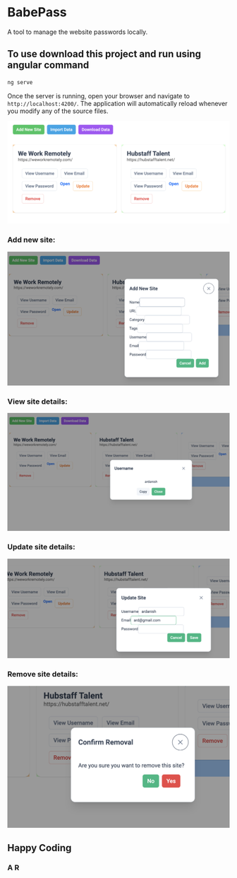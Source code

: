 # BabePass

A tool to manage the website passwords locally.

## To use download this project and run using angular command
```bash
ng serve
```

Once the server is running, open your browser and navigate to `http://localhost:4200/`. The application will automatically reload whenever you modify any of the source files.


![Home](media/img/1.png)

### Add new site:
![Home](media/img/2.png)

### View site details:
![Home](media/img/3.png)


### Update site details:
![Home](media/img/4.png)


### Remove site details:
![Home](media/img/5.png)

## Happy Coding
### A R
